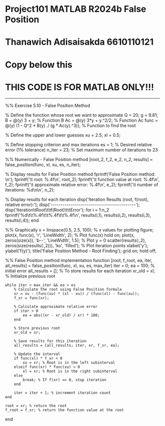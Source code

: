 # Project101 MATLAB R2024b False Position
# Thanawich Adisaisakda 6610110121
# Copy below this
# THIS CODE IS FOR MATLAB ONLY!!! #
-------------------------------------------------
%% Exercise 5.10 - False Position Method

% Define the function whose root we want to approximate
Q = 20;
g = 9.81;
B = @(y) 3 + y; % Function B
Ac = @(y) 3*y + y.^2/2; % Function Ac
func = @(y) (1 - Q^2 * B(y) ./ (g * Ac(y).^3)); % Function to find the root

% Define the upper and lower guesses
xu = 2.5;
xl = 0.5;

% Define stopping criterion and max iterations
es = 1; % Desired relative error (1% tolerance)
n_iter = 23; % Set maximum number of iterations to 23

%% Numerically - False Position method
[root_2, f_2, e_2, n_2, results] = false_position(func, xl, xu, es, n_iter);

% Display results for False Position method
fprintf('False Position method: \n');
fprintf('\t root: %.4f\n', root_2);
fprintf('\t function value at root: %.4f\n', f_2);
fprintf('\t approximate relative error: %.4f\n', e_2);
fprintf('\t number of iterations: %d\n\n', n_2);

% Display results for each iteration
disp('Iteration Results (root, f(root), relative error):');
disp('-------------------------------------------');
disp('Iteration\tRoot\t\tf(Root)\t\tError');
for i = 1:n_2
    fprintf('%d\t\t%.4f\t\t%.4f\t\t%.4f\n', results(i,1), results(i,2), results(i,3), results(i,4));
end

%% Graphically
x = linspace(0.5, 2.5, 100); % x values for plotting
figure;
plot(x, func(x), 'r', 'LineWidth', 2); % Plot func(x)
hold on;
plot(x, zeros(size(x)), 'b--', 'LineWidth', 1.5); % Plot y = 0
scatter(results(:,2), zeros(size(results(:,2))), 'ko', 'filled'); % Plot iteration points
xlabel('y');
ylabel('f(y)');
title('False Position Method - Root Finding');
grid on;
hold off;

%% False Position method implementation
function [root, f_root, ea, iter, all_results] = false_position(func, xl, xu, es, max_iter)
    iter = 0;
    ea = 100; % initial error
    all_results = []; % To store results for each iteration
    xr_old = xl; % Initialize previous root

    while iter < max_iter && ea > es
        % Calculate the root using False Position formula
        xr = xu - (func(xu) * (xl - xu)) / (func(xl) - func(xu));
        f_xr = func(xr);
        
        % Calculate approximate relative error
        if iter > 0
            ea = abs((xr - xr_old) / xr) * 100;
        end
        
        % Store previous root
        xr_old = xr;
        
        % Save results for this iteration
        all_results = [all_results; iter, xr, f_xr, ea];
        
        % Update the interval
        if func(xl) * f_xr < 0
            xu = xr; % Root is in the left subinterval
        elseif func(xr) * func(xu) < 0
            xl = xr; % Root is in the right subinterval
        else
            break; % If f(xr) == 0, stop iteration
        end
        
        iter = iter + 1; % increment iteration count
    end
    
    root = xr; % return the root
    f_root = f_xr; % return the function value at the root
end
